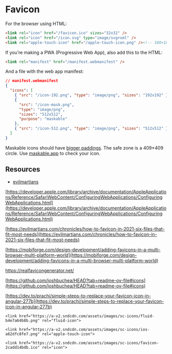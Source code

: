 # Favicon

For the browser using HTML:

```html
<link rel="icon" href="/favicon.ico" sizes="32x32" />
<link rel="icon" href="/icon.svg" type="image/svg+xml" />
<link rel="apple-touch-icon" href="/apple-touch-icon.png" /><!-- 180×180 -->
```

If you’re making a PWA (Progressive Web App), also add this to the HTML:

```html
<link rel="manifest" href="/manifest.webmanifest" />
```

And a file with the web app manifest:

```json
// manifest.webmanifest
{
  "icons": [
    { "src": "/icon-192.png", "type": "image/png", "sizes": "192x192" },
    {
      "src": "/icon-mask.png",
      "type": "image/png",
      "sizes": "512x512",
      "purpose": "maskable"
    },
    { "src": "/icon-512.png", "type": "image/png", "sizes": "512x512" }
  ]
}
```

Maskable icons should have [bigger paddings](https://w3c.github.io/manifest/#icon-masks). The safe zone is a 409×409 circle. Use [maskable.app](https://maskable.app) to check your icon.

## Resources

- [evilmartians](https://evilmartians.com/chronicles/how-to-favicon-in-2021-six-files-that-fit-most-needs)

[https://developer.apple.com/library/archive/documentation/AppleApplications/Reference/SafariWebContent/ConfiguringWebApplications/ConfiguringWebApplications.html](https://developer.apple.com/library/archive/documentation/AppleApplications/Reference/SafariWebContent/ConfiguringWebApplications/ConfiguringWebApplications.html)

[https://evilmartians.com/chronicles/how-to-favicon-in-2021-six-files-that-fit-most-needs](https://evilmartians.com/chronicles/how-to-favicon-in-2021-six-files-that-fit-most-needs)

[https://mobiforge.com/design-development/adding-favicons-in-a-multi-browser-multi-platform-world](https://mobiforge.com/design-development/adding-favicons-in-a-multi-browser-multi-platform-world)

https://realfavicongenerator.net/

[https://github.com/joshbuchea/HEAD?tab=readme-ov-file#icons](https://github.com/joshbuchea/HEAD?tab=readme-ov-file#icons)

[https://dev.to/prachi/simple-steps-to-replace-your-favicon-icon-in-angular-277b](https://dev.to/prachi/simple-steps-to-replace-your-favicon-icon-in-angular-277b)

```output
<link href="https://a-v2.sndcdn.com/assets/images/sc-icons/fluid-b4e7a64b8b.png" rel="fluid-icon">

<link href="https://a-v2.sndcdn.com/assets/images/sc-icons/ios-a62dfc8fe7.png" rel="apple-touch-icon">

<link href="https://a-v2.sndcdn.com/assets/images/sc-icons/favicon-2cadd14bdb.ico" rel="icon">
```
